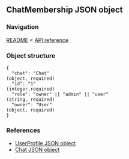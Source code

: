 ## ChatMembership JSON object

### Navigation
[README](../../README.md)
<
[API reference](../api_reference.md)

### Object structure
```
{
  "chat": "Chat"                                                                (object, required)
  "id": "1"                                                                     (integer,required)
  "role": "owner" || "admin" || "user"                                          (string, required)
  "owner": "User"                                                               (object, required)
}
```

### References
- [UserProfile JSON object](./user_profile.md)
- [Chat JSON object](./chat.md)

